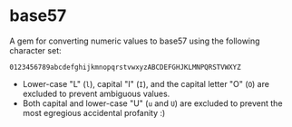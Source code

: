 base57
======

A gem for converting numeric values to base57 using the following character set:

    0123456789abcdefghijkmnopqrstvwxyzABCDEFGHJKLMNPQRSTVWXYZ

* Lower-case "L" (`l`), capital "I" (`I`), and the capital letter "O" (`O`) are excluded to prevent ambiguous values.
* Both capital and lower-case "U" (`u` and `U`) are excluded to prevent the most egregious accidental profanity :)
